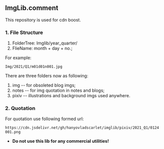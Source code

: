 ## ImgLib.comment

This repository is used for cdn boost.

### 1. File Structure

1. FolderTree: Imglib/year_quarter/
2. FlieName: month + day + no.;

For example:
```dos
Img/2021/Q1/m01d01n001.jpg
```

There are three folders now as following:
1. img -- for obsoleted blog imgs;
2. notes -- for img quotation in notes and blogs;
3. pixiv -- illustrations and background imgs used anywhere. 

### 2. Quotation

For quotation use following formed url:

`https://cdn.jsdelivr.net/gh/hanyovladscarlet/imglib/pixiv/2021_Q1/0124001.png`

* **Do not use this lib for any commercial utilities!**

